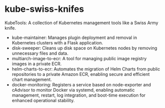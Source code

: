 # kube-swiss-knifes

KubeTools: A collection of Kubernetes management tools like a Swiss Army knife.

- kube-maintainer: Manages plugin deployment and removal in Kubernetes clusters with a Flask application.
- disk-sweeper: Cleans up disk space on Kubernetes nodes by removing unnecessary files and data.
- multiarch-image-to-ecr: A tool for managing public image registry images in a private ECR.
- helm-charts-to-ecr: Automates the migration of Helm Charts from public repositories to a private Amazon ECR, enabling secure and efficient chart management.
- docker-monitoring: Registers a service based on node-exporter and cAdvisor to monitor Docker via systemd, enabling automatic management, restart, log integration, and boot-time execution for enhanced operational stability.

